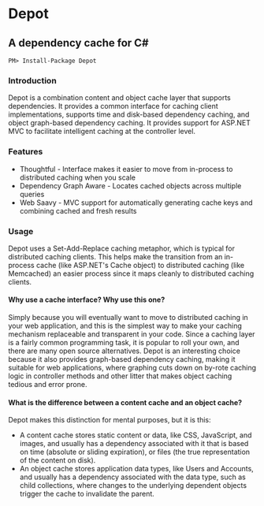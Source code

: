# Depot
## A dependency cache for C#

    PM> Install-Package Depot

### Introduction

Depot is a combination content and object cache layer that supports dependencies. It provides
a common interface for caching client implementations, supports time and disk-based dependency caching, 
and object graph-based dependency caching. It provides support for ASP.NET MVC to facilitate intelligent
caching at the controller level.

### Features

* Thoughtful - Interface makes it easier to move from in-process to distributed caching when you scale
* Dependency Graph Aware - Locates cached objects across multiple queries
* Web Saavy - MVC support for automatically generating cache keys and combining cached and fresh results

### Usage

Depot uses a Set-Add-Replace caching metaphor, which is typical for distributed caching clients. This helps make
the transition from an in-process cache (like ASP.NET's Cache object) to distributed caching (like Memcached) an
easier process since it maps cleanly to distributed caching clients. 

#### Why use a cache interface? Why use this one?

Simply because you will eventually want to move to distributed caching in your web application, and this is the
simplest way to make your caching mechanism replaceable and transparent in your code. Since a caching layer is a fairly
common programming task, it is popular to roll your own, and there are many open source alternatives. Depot is an interesting
choice because it also provides graph-based dependency caching, making it suitable for web applications, where graphing
cuts down on by-rote caching logic in controller methods and other litter that makes object caching tedious and error prone.

#### What is the difference between a content cache and an object cache?

Depot makes this distinction for mental purposes, but it is this: 

* A content cache stores static content or data, like CSS, JavaScript, and images, and usually has a dependency associated with 
it that is based on time (absolute or sliding expiration), or files (the true representation of the content on disk).
* An object cache stores application data types, like Users and Accounts, and usually has a dependency associated with the 
data type, such as child collections, where changes to the underlying dependent objects trigger the cache to invalidate the parent.






